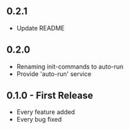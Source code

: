 ## 0.2.1
* Update README

## 0.2.0
* Renaming init-commands to auto-run
* Provide 'auto-run' service

## 0.1.0 - First Release
* Every feature added
* Every bug fixed
